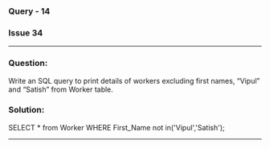 ### Query - 14

### Issue 34

---

### Question:

Write an SQL query to print details of workers excluding first names, “Vipul” and “Satish” from Worker table.

### Solution:

SELECT \* from Worker WHERE First_Name not in('Vipul','Satish');

---

